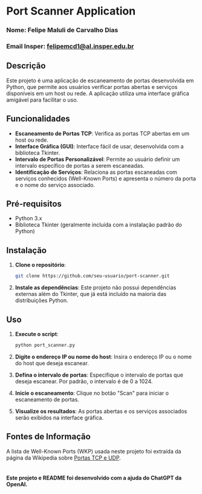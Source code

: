 # Port Scanner Application

### Nome: Felipe Maluli de Carvalho Dias
### Email Insper: felipemcd1@al.insper.edu.br

## Descrição

Este projeto é uma aplicação de escaneamento de portas desenvolvida em Python, que permite aos usuários verificar portas abertas e serviços disponíveis em um host ou rede. A aplicação utiliza uma interface gráfica amigável para facilitar o uso.

## Funcionalidades

- **Escaneamento de Portas TCP**: Verifica as portas TCP abertas em um host ou rede.
- **Interface Gráfica (GUI)**: Interface fácil de usar, desenvolvida com a biblioteca Tkinter.
- **Intervalo de Portas Personalizável**: Permite ao usuário definir um intervalo específico de portas a serem escaneadas.
- **Identificação de Serviços**: Relaciona as portas escaneadas com serviços conhecidos (Well-Known Ports) e apresenta o número da porta e o nome do serviço associado.

## Pré-requisitos

- Python 3.x
- Biblioteca Tkinter (geralmente incluída com a instalação padrão do Python)

## Instalação

1. **Clone o repositório**:
   ```bash
   git clone https://github.com/seu-usuario/port-scanner.git

2. **Instale as dependências**:
    Este projeto não possui dependências externas além do Tkinter, que já está incluído na maioria das distribuições Python.

## Uso

1. **Execute o script**:
   ```bash
   python port_scanner.py

2. **Digite o endereço IP ou nome do host**:
    Insira o endereço IP ou o nome do host que deseja escanear.

3. **Defina o intervalo de portas**:
    Especifique o intervalo de portas que deseja escanear. Por padrão, o intervalo é de 0 a 1024.

4. **Inicie o escaneamento**:
    Clique no botão "Scan" para iniciar o escaneamento de portas.

5. **Visualize os resultados**:
    As portas abertas e os serviços associados serão exibidos na interface gráfica.

## Fontes de Informação
A lista de Well-Known Ports (WKP) usada neste projeto foi extraída da página da Wikipedia sobre [Portas TCP e UDP](https://en.wikipedia.org/wiki/List_of_TCP_and_UDP_port_numbers).
<br>
<br>
#### Este projeto e README foi desenvolvido com a ajuda do ChatGPT da OpenAI.
